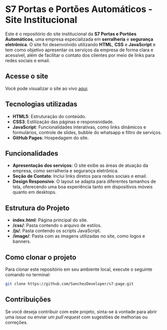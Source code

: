 

# S7 Portas e Portões Automáticos - Site Institucional

Este é o repositório do site institucional da **S7 Portas e Portões Automáticos**, uma empresa especializada em **serralheria** e **segurança eletrônica**. O site foi desenvolvido utilizando **HTML**, **CSS** e **JavaScript** e tem como objetivo apresentar os serviços da empresa de forma clara e acessível, além de facilitar o contato dos clientes por meio de links para redes sociais e email.

## Acesse o site

Você pode visualizar o site ao vivo [aqui](https://sanchezdeveloper.github.io/s7-page/).

## Tecnologias utilizadas

- **HTML5**: Estruturação do conteúdo.
- **CSS3**: Estilização das páginas e responsividade.
- **JavaScript**: Funcionalidades interativas, como links dinâmicos e formulários, controle de slides, bubble do whatsapp e filtro de serviços.
- **GitHub Pages**: Hospedagem do site.

## Funcionalidades

- **Apresentação dos serviços**: O site exibe as áreas de atuação da empresa, como serralheria e segurança eletrônica.
- **Seção de Contato**: Inclui links diretos para redes sociais e email.
- **Design Responsivo**: O layout se adapta para diferentes tamanhos de tela, oferecendo uma boa experiência tanto em dispositivos móveis quanto em desktops.

## Estrutura do Projeto

- **index.html**: Página principal do site.
- **/css/**: Pasta contendo o arquivo de estilos.
- **/js/**: Pasta contendo os scripts JavaScript.
- **/image/**: Pasta com as imagens utilizadas no site, como logos e banners.

## Como clonar o projeto

Para clonar este repositório em seu ambiente local, execute o seguinte comando no terminal:

```bash
git clone https://github.com/SanchezDeveloper/s7-page.git
```

## Contribuições

Se você deseja contribuir com este projeto, sinta-se à vontade para abrir uma *issue* ou enviar um *pull request* com sugestões de melhorias ou correções.
